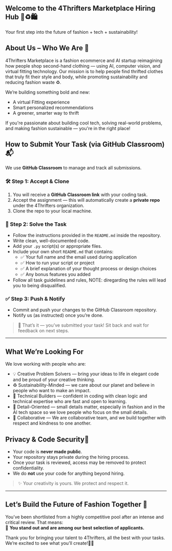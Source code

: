 Welcome to the 4Thrifters Marketplace Hiring Hub 🎽♻️🛍️
-
Your first step into the future of fashion + tech + sustainability!

About Us – Who We Are 🚀
-
4Thrifters Marketplace is a fashion ecommerce and AI startup reimagining how people shop second-hand clothing — using AI, computer vision, and virtual fitting technology. Our mission is to help people find thrifted clothes that truly fit their style and body, while promoting sustainability and reducing fashion waste ♻️.

We’re building something bold and new:

- A virtual Fitting experience
- Smart personalized recommendations
- A greener, smarter way to thrift

If you're passionate about building cool tech, solving real-world problems, and making fashion sustainable — you're in the right place!

How to Submit Your Task (via GitHub Classroom)📬 
 -
We use **GitHub Classroom** to manage and track all submissions.

### 🛠️ Step 1: Accept & Clone
1. You will receive a **GitHub Classroom link** with your coding task.
2. Accept the assignment — this will automatically create a **private repo** under the 4Thrifters organization.
3. Clone the repo to your local machine.

### 📁 Step 2: Solve the Task
- Follow the instructions provided in the `README.md` inside the repository.
- Write clean, well-documented code.
- Add your `.py` script(s) or appropriate files.
- Include your own short `README.md` that contains:
  - ✅ Your full name and the email used during application
  - ✅ How to run your script or project
  - ✅ A brief explanation of your thought process or design choices
  - ✅ Any bonus features you added
- Follow all task guidelines and rules, NOTE: diregarding the rules will lead you to being disqualified.

### ✅ Step 3: Push & Notify
- Commit and push your changes to the GitHub Classroom repository.
- Notify us (as instructed) once you’re done.

> 🎉 That’s it — you’ve submitted your task! Sit back and wait for feedback on next steps.

---

What We’re Looking For
-
We love working with people who are:
- 💡 Creative Problem Solvers — bring your ideas to life in elegant code and be proud of your creative thinking.
- ♻️ Sustainability-Minded — we care about our planet and believe in people who want to make an impact.
- 🧠 Technical Builders — confident in coding with clean logic and technical expertise who are fast and open to learning.
- 🧵 Detail-Oriented — small details matter, especially in fashion and in the AI tech space so we love people who focus on the small details.
- 🤝 Collaborative — We are collaborative team, and we build together with respect and kindness to one another.

## Privacy & Code Security🔐

- Your code is **never made public**.
- Your repository stays private during the hiring process.
- Once your task is reviewed, access may be removed to protect confidentiality.
- We do **not** use your code for anything beyond hiring.

> ✨ Your creativity is yours. We protect and respect it.

---

## Let’s Build the Future of Fashion Together 💫

You’ve been shortlisted from a highly competitive pool after an intense and critical review. That means:  
🎯 **You stand out and are among our best selection of applicants.**  

Thank you for bringing your talent to 4Thrifters, all the best with your tasks. We’re excited to see what you’ll create!👚✨
